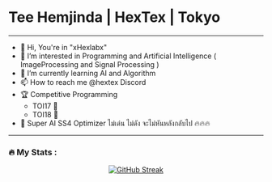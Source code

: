# Tee Hemjinda | HexTex | Tokyo

<hr>

<p>
    <ul>
        <li>👋 Hi, You're in "xHexlabx" </li>
        <li>👀 I’m interested in Programming and Artificial Intelligence ( ImageProcessing and Signal Processing )</li>
        <li>🌱 I’m currently learning AI and Algorithm</li>
        <li>📫 How to reach me @hextex Discord</li>
        <li>🏆 Competitive Programming 
            <ul>
                <li>TOI17 🥉</li>
                <li>TOI18 🥇</li>
            </ul>
        </li>
        <li>🤖 Super AI SS4 Optimizer ไม่เด่น ไม่ดัง จะไม่หันหลังกลับไป 🔥🔥🔥</li>
    </ul>
    
</p>

<hr>

### 🔥 My Stats :

<center> 
     
[![GitHub Streak](http://github-readme-streak-stats.herokuapp.com?user=xHexlabx&theme=github-dark-blue)](https://git.io/streak-stats) 
     
</center>


     
    

 
  

  
  



<!---
xHexlabx/xHexlabx is a ✨ special ✨ repository because its `README.md` (this file) appears on your GitHub profile.
You can click the Preview link to take a look at your changes.
--->
